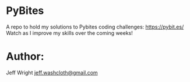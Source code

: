 # PyBites
A repo to hold my solutions to Pybites coding challenges: https://pybit.es/
Watch as I improve my skills over the coming weeks!

# Author:
Jeff Wright <jeff.washcloth@gmail.com>
